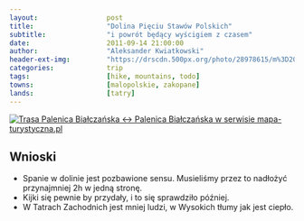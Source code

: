 ```yaml
---
layout:                 post
title:                  "Dolina Pięciu Stawów Polskich"
subtitle:               "i powrót będący wyścigiem z czasem"
date:                   2011-09-14 21:00:00
author:                 "Aleksander Kwiatkowski"
header-ext-img:         "https://drscdn.500px.org/photo/28978615/m%3D2048/d21c602a585eb8e4a4a9e097969bb522"
categories:             trip
tags:                   [hike, mountains, todo]
towns:                  [malopolskie, zakopane]
lands:                  [tatry]
---
```


<a href="http://mapa-turystyczna.pl/route/sjf" title="Trasa Palenica Białczańska ↔ Palenica Białczańska w serwisie mapa-turystyczna.pl"><img alt="Trasa Palenica Białczańska ↔ Palenica Białczańska w serwisie mapa-turystyczna.pl" src="http://mapa-turystyczna.pl/images/icon-s.png" /></a>

Wnioski
-------

* Spanie w dolinie jest pozbawione sensu. Musieliśmy przez to nadłożyć przynajmniej 2h w jedną stronę.
* Kijki się pewnie by przydały, i to się sprawdziło później.
* W Tatrach Zachodnich jest mniej ludzi, w Wysokich tłumy jak jest ciepło.